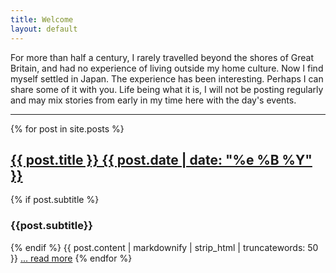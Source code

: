 ```yaml
---
title: Welcome
layout: default
---
```

For more than half a century, I rarely travelled beyond the shores of Great Britain, and had no experience of living outside my home culture. Now I find myself settled in Japan. The experience has been interesting. Perhaps I can share some of it with you. Life being what it is, I will not be posting regularly and may mix stories from early in my time here with the day's events.

***
{% for post in site.posts %}
        <h2 class="post-title"><a href="{{ post.url | relative_url}}">{{ post.title }} {{ post.date | date: "%e %B %Y" }} </a></h2>
    {% if post.subtitle %}
        <h3 class="post-subtitle">{{post.subtitle}}</h3>
    {% endif %}
    {{ post.content | markdownify | strip_html | truncatewords: 50 }}
    <a href="{{ post.url | relative_url}}">... read more</a>
{% endfor %}
